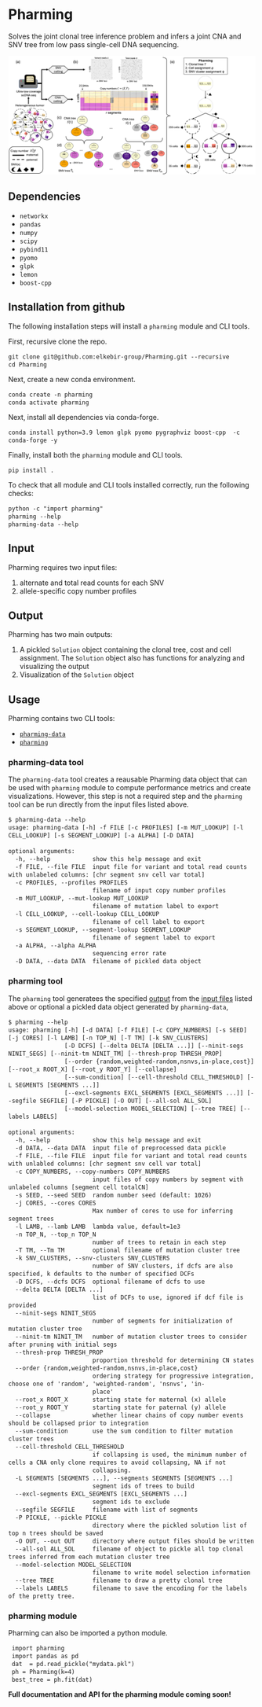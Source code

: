 # Pharming
Solves the joint clonal tree inference problem and infers a joint CNA and SNV tree from low pass single-cell DNA sequencing.

![Overview](Pharming.png)


## Dependencies
- `networkx`
- `pandas`
- `numpy`
- `scipy`
- `pybind11`
- `pyomo`
- `glpk`
- `lemon`
- `boost-cpp`


## Installation from github
The following installation steps will install a `pharming` module and CLI tools.

First, recursive clone the repo.
```
git clone git@github.com:elkebir-group/Pharming.git --recursive
cd Pharming
```

Next, create a new conda environment.
```
conda create -n pharming
conda activate pharming
```

Next, install all dependencies via conda-forge.
```
conda install python=3.9 lemon glpk pyomo pygraphviz boost-cpp  -c conda-forge -y
```

Finally, install both the `pharming` module and CLI tools.
```
pip install .
```



To check that all module and CLI tools installed correctly, run the following checks:
```
python -c "import pharming"
pharming --help
pharming-data --help
```

## Input
Pharming requires two input files:
1. alternate and total read counts for each SNV
2. allele-specific copy number profiles

## Output
Pharming has two main outputs:  
1. A pickled `Solution` object containing the clonal tree, cost and cell assignment. The `Solution` object also has functions for analyzing and visualizing the output
2. Visualization of the `Solution` object


## Usage
Pharming contains two CLI tools:  
- [`pharming-data`](#pharming-data-tool)
- [`pharming`](#pharming-tool)


### pharming-data tool
The `pharming-data` tool creates a reausable Pharming data object that can be used with `pharming` module to compute performance metrics and create visualizations. However, this step is not a required step and the `pharming` tool can be run directly from the input files listed above. 

```
$ pharming-data --help
usage: pharming-data [-h] -f FILE [-c PROFILES] [-m MUT_LOOKUP] [-l CELL_LOOKUP] [-s SEGMENT_LOOKUP] [-a ALPHA] [-D DATA]

optional arguments:
  -h, --help            show this help message and exit
  -f FILE, --file FILE  input file for variant and total read counts with unlabeled columns: [chr segment snv cell var total]
  -c PROFILES, --profiles PROFILES
                        filename of input copy number profiles
  -m MUT_LOOKUP, --mut-lookup MUT_LOOKUP
                        filename of mutation label to export
  -l CELL_LOOKUP, --cell-lookup CELL_LOOKUP
                        filename of cell label to export
  -s SEGMENT_LOOKUP, --segment-lookup SEGMENT_LOOKUP
                        filename of segment label to export
  -a ALPHA, --alpha ALPHA
                        sequencing error rate
  -D DATA, --data DATA  filename of pickled data object
```

### pharming tool
The `pharming` tool generatees the specified [output](#output) from the [input files](#input) listed above or optional a pickled data object generated by `pharming-data`, 

```
$ pharming --help
usage: pharming [-h] [-d DATA] [-f FILE] [-c COPY_NUMBERS] [-s SEED] [-j CORES] [-l LAMB] [-n TOP_N] [-T TM] [-k SNV_CLUSTERS]
                [-D DCFS] [--delta DELTA [DELTA ...]] [--ninit-segs NINIT_SEGS] [--ninit-tm NINIT_TM] [--thresh-prop THRESH_PROP]
                [--order {random,weighted-random,nsnvs,in-place,cost}] [--root_x ROOT_X] [--root_y ROOT_Y] [--collapse]
                [--sum-condition] [--cell-threshold CELL_THRESHOLD] [-L SEGMENTS [SEGMENTS ...]]
                [--excl-segments EXCL_SEGMENTS [EXCL_SEGMENTS ...]] [--segfile SEGFILE] [-P PICKLE] [-O OUT] [--all-sol ALL_SOL]
                [--model-selection MODEL_SELECTION] [--tree TREE] [--labels LABELS]

optional arguments:
  -h, --help            show this help message and exit
  -d DATA, --data DATA  input file of preprocessed data pickle
  -f FILE, --file FILE  input file for variant and total read counts with unlabled columns: [chr segment snv cell var total]
  -c COPY_NUMBERS, --copy-numbers COPY_NUMBERS
                        input files of copy numbers by segment with unlabeled columns [segment cell totalCN]
  -s SEED, --seed SEED  random number seed (default: 1026)
  -j CORES, --cores CORES
                        Max number of cores to use for inferring segment trees
  -l LAMB, --lamb LAMB  lambda value, default=1e3
  -n TOP_N, --top_n TOP_N
                        number of trees to retain in each step
  -T TM, --Tm TM        optional filename of mutation cluster tree
  -k SNV_CLUSTERS, --snv-clusters SNV_CLUSTERS
                        number of SNV clusters, if dcfs are also specified, k defaults to the number of specified DCFs
  -D DCFS, --dcfs DCFS  optional filename of dcfs to use
  --delta DELTA [DELTA ...]
                        list of DCFs to use, ignored if dcf file is provided
  --ninit-segs NINIT_SEGS
                        number of segments for initialization of mutation cluster tree
  --ninit-tm NINIT_TM   number of mutation cluster trees to consider after pruning with initial segs
  --thresh-prop THRESH_PROP
                        proportion threshold for determining CN states
  --order {random,weighted-random,nsnvs,in-place,cost}
                        ordering strategy for progressive integration, choose one of 'random', 'weighted-random', 'nsnvs', 'in-
                        place'
  --root_x ROOT_X       starting state for maternal (x) allele
  --root_y ROOT_Y       starting state for paternal (y) allele
  --collapse            whether linear chains of copy number events should be collapsed prior to integration
  --sum-condition       use the sum condition to filter mutation cluster trees
  --cell-threshold CELL_THRESHOLD
                        if collapsing is used, the minimum number of cells a CNA only clone requires to avoid collapsing, NA if not
                        collapsing.
  -L SEGMENTS [SEGMENTS ...], --segments SEGMENTS [SEGMENTS ...]
                        segment ids of trees to build
  --excl-segments EXCL_SEGMENTS [EXCL_SEGMENTS ...]
                        segment ids to exclude
  --segfile SEGFILE     filename with list of segments
  -P PICKLE, --pickle PICKLE
                        directory where the pickled solution list of top n trees should be saved
  -O OUT, --out OUT     directory where output files should be written
  --all-sol ALL_SOL     filename of object to pickle all top clonal trees inferred from each mutation cluster tree
  --model-selection MODEL_SELECTION
                        filename to write model selection information
  --tree TREE           filename to draw a pretty clonal tree
  --labels LABELS       filename to save the encoding for the labels of the pretty tree.

```

### pharming module
Pharming can also be imported a python module.
```
 import pharming
 import pandas as pd
 dat  = pd.read_pickle("mydata.pkl")
 ph = Pharming(k=4)
 best_tree = ph.fit(dat)
```

**Full documentation and API for the pharming module coming soon!**